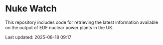# Nuke Watch

This repository includes code for retrieving the latest information available on the output of EDF nuclear power plants in the UK.

Last updated: 2025-08-18 09:17